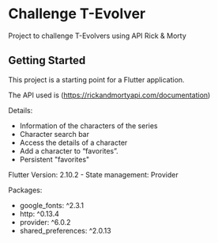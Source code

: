 # Challenge T-Evolver

Project to challenge T-Evolvers using API Rick & Morty

## Getting Started

This project is a starting point for a Flutter application.

The API used is (https://rickandmortyapi.com/documentation)

Details:

- Information of the characters of the series
- Character search bar
- Access the details of a character
- Add a character to “favorites”.
- Persistent "favorites"

Flutter Version: 2.10.2 - 
State management: Provider

Packages:

- google_fonts: ^2.3.1 
- http: ^0.13.4
- provider: ^6.0.2
- shared_preferences: ^2.0.13


